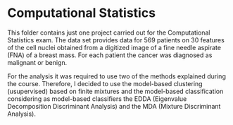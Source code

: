 # Computational Statistics
This folder contains just one project carried out for the Computational Statistics exam.
The data set provides data for 569 patients on 30 features of the cell nuclei obtained from a digitized image of a fine needle aspirate (FNA) 
of a breast mass. For each patient the cancer was diagnosed as malignant or benign.

For the analysis it was required to use two of the methods explained during the course. Therefore, I decided to use the model-based clustering (usupervised) 
based on finite mixtures and the model-based classification considering as model-based classifiers the EDDA (Eigenvalue Decomposition Discriminant Analysis) and
the MDA (Mixture Discriminant Analysis).

